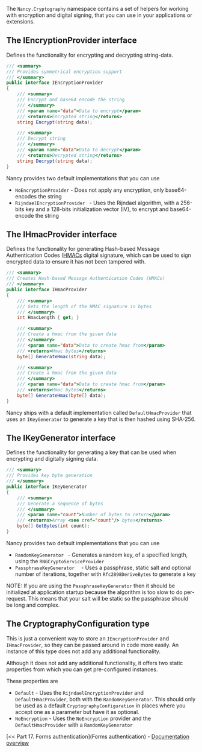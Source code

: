 The `Nancy.Cryptography` namespace contains a set of helpers for working with encryption and digital signing, that you can use in your applications or extensions.

## The IEncryptionProvider interface

Defines the functionality for encrypting and decrypting string-data. 

```c#
/// <summary>
/// Provides symmetrical encryption support
/// </summary>
public interface IEncryptionProvider
{
    /// <summary>
    /// Encrypt and base64 encode the string
    /// </summary>
    /// <param name="data">Data to encrypt</param>
    /// <returns>Encrypted string</returns>
    string Encrypt(string data);

    /// <summary>
    /// Decrypt string
    /// </summary>
    /// <param name="data">Data to decrypt</param>
    /// <returns>Decrypted string</returns>
    string Decrypt(string data);
}
```
Nancy provides two default implementations that you can use

- `NoEncryptionProvider` - Does not apply any encryption, only base64-encodes the string
- `RijndaelEncryptionProvider ` - Uses the Rijndael algorithm, with a 256-bits key and a 128-bits initialization vector (IV), to encrypt and base64-encode the string

## The IHmacProvider interface

Defines the functionality for generating Hash-based Message Authentication Codes ([HMACs](http://en.wikipedia.org/wiki/Hash-based_message_authentication_code) digital signature, which can be used to sign encrypted data to ensure it has not been tampered with.

```c#
/// <summary>
/// Creates Hash-based Message Authentication Codes (HMACs)
/// </summary>
public interface IHmacProvider
{
    /// <summary>
    /// Gets the length of the HMAC signature in bytes
    /// </summary>
    int HmacLength { get; }

    /// <summary>
    /// Create a hmac from the given data
    /// </summary>
    /// <param name="data">Data to create hmac from</param>
    /// <returns>Hmac bytes</returns>
    byte[] GenerateHmac(string data);

    /// <summary>
    /// Create a hmac from the given data
    /// </summary>
    /// <param name="data">Data to create hmac from</param>
    /// <returns>Hmac bytes</returns>
    byte[] GenerateHmac(byte[] data);
}
```
Nancy ships with a default implementation called `DefaultHmacProvider` that uses an `IKeyGenerator` to generate a key that is then hashed using SHA-256.

## The IKeyGenerator interface

Defines the functionality for generating a key that can be used when encrypting and digitally signing data.

```c#
/// <summary>
/// Provides key byte generation
/// </summary>
public interface IKeyGenerator
{
    /// <summary>
    /// Generate a sequence of bytes
    /// </summary>
    /// <param name="count">Number of bytes to return</param>
    /// <returns>Array <see cref="count"/> bytes</returns>
    byte[] GetBytes(int count);
}
```
Nancy provides two default implementations that you can use

- `RandomKeyGenerator ` - Generates a random key, of a specified length, using the `RNGCryptoServiceProvider`
- `PassphraseKeyGenerator  ` - Uses a passphrase, static salt and optional number of iterations, together with `Rfc2898DeriveBytes` to generate a key

NOTE: If you are using the `PassphraseKeyGenerator` then it should be initialized at application startup because the algorithm is too slow to do per-request. This means that your salt will be static so the passphrase should be long and complex.

## The CryptographyConfiguration type

This is just a convenient way to store an `IEncryptionProvider` and `IHmacProvider`, so they can be passed around in code more easily. An instance of this type does not add any additional functionality.

Although it does not add any additional functionality, it offers two static properties from which you can get pre-configured instances.

These properties are

- `Default` - Uses the `RijndaelEncryptionProvider` and `DefaultHmacProvider`, both with the `RandomKeyGenerator`. This should only be used as a default `CryptographyConfiguration` in places where you accept one as a parameter but have it as optional.
- `NoEncryption` - Uses the `NoEncryption` provider and the `DefaultHmacProvider` with a `RandomKeyGenerator`


[<< Part 17. Forms authentication](Forms authentication) - [Documentation overview](Documentation)